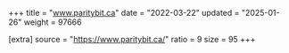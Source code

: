+++
title = "www.paritybit.ca"
date = "2022-03-22"
updated = "2025-01-26"
weight = 97666

[extra]
source = "https://www.paritybit.ca/"
ratio = 9
size = 95
+++
